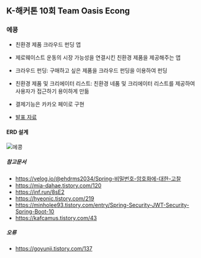 ## K-해커톤 10회 Team Oasis Econg
### 에콩

- 친환경 제품 크라우드 펀딩 앱

- 제로웨이스트 운동의 시장 가능성을 연결시킨 친환경 제품을 제공해주는 앱

- 크라우드 펀딩: 구매하고 싶은 제품을 크라우드 펀딩을 이용하여 펀딩

- 친환경 제품 및 크리에이터 리스트: 친환경 네품 및 크리에이터 리스트를 제공하여 사용자가 접근하기 용이하게 만듦

- 결제기능은 카카오 페이로 구현

- [발표 자료](https://docs.google.com/presentation/d/1FV0qLNpZK1FSXkrlF-46xBQvvPXkVE2A/edit?usp=share_link&ouid=100934178736454734095&rtpof=true&sd=true)
     
#### ERD 설계
![에콩](https://user-images.githubusercontent.com/53250432/224109371-80203370-141c-4327-84fe-4d57a9fcbee2.png)


##### 참고문서
- https://velog.io/@ehdrms2034/Spring-비밀번호-암호화에-대한-고찰
- https://mia-dahae.tistory.com/120
- https://inf.run/8sE2
- https://hyeonic.tistory.com/219
- https://minholee93.tistory.com/entry/Spring-Security-JWT-Security-Spring-Boot-10
- https://kafcamus.tistory.com/43

##### 오류
- https://goyunji.tistory.com/137
